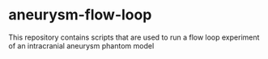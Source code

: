 # aneurysm-flow-loop
This repository contains scripts that are used to run a flow loop experiment of an intracranial aneurysm phantom model
